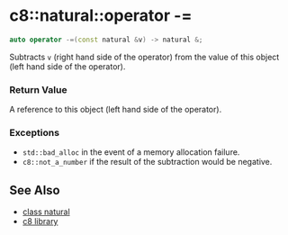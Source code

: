 # c8::natural::operator -= #

```cpp
auto operator -=(const natural &v) -> natural &;
```

Subtracts `v` (right hand side of the operator) from the value of this object (left hand side of the operator).

### Return Value ###

A reference to this object (left hand side of the operator).

### Exceptions ###

* `std::bad_alloc` in the event of a memory allocation failure.
* `c8::not_a_number` if the result of the subtraction would be negative.

## See Also ##

* [class natural](c8_natural)
* [c8 library](c8)

